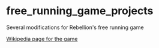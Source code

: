 # free_running_game_projects

Several modifications for Rebellion's free running game

[Wikipedia page for the game](https://en.wikipedia.org/wiki/Free_Running_(video_game))


